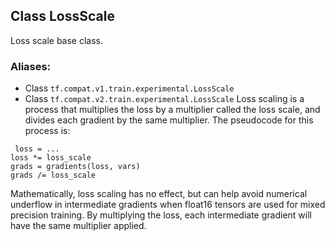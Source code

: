 ## Class LossScale
Loss scale base class.
### Aliases:
- Class `tf.compat.v1.train.experimental.LossScale`
- Class `tf.compat.v2.train.experimental.LossScale`
Loss scaling is a process that multiplies the loss by a multiplier called the loss scale, and divides each gradient by the same multiplier. The pseudocode for this process is:

```
 loss = ...
loss *= loss_scale
grads = gradients(loss, vars)
grads /= loss_scale
```
Mathematically, loss scaling has no effect, but can help avoid numerical underflow in intermediate gradients when float16 tensors are used for mixed precision training. By multiplying the loss, each intermediate gradient will have the same multiplier applied.

